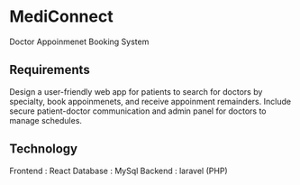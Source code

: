 # MediConnect
Doctor Appoinmenet Booking System

## Requirements
Design a user-friendly web app for patients to search for doctors by specialty, book appoinmenets, and receive appoinment remainders. Include secure patient-doctor communication and admin panel for doctors to manage schedules.

## Technology
Frontend : React
Database : MySql
Backend : laravel (PHP)


